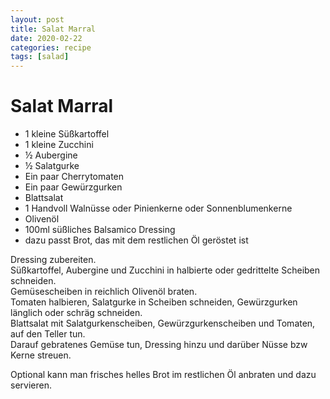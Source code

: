 ```yaml
---
layout: post
title: Salat Marral
date: 2020-02-22
categories: recipe
tags: [salad]
---
```

# Salat Marral

- 1 kleine Süßkartoffel
- 1 kleine Zucchini
- ½ Aubergine
- ½ Salatgurke
- Ein paar Cherrytomaten
- Ein paar Gewürzgurken
- Blattsalat
- 1 Handvoll Walnüsse oder Pinienkerne oder Sonnenblumenkerne
- Olivenöl
- 100ml süßliches Balsamico Dressing
- dazu passt Brot, das mit dem restlichen Öl geröstet ist

Dressing zubereiten.  
Süßkartoffel, Aubergine und Zucchini in halbierte oder gedrittelte Scheiben schneiden.  
Gemüsescheiben in reichlich Olivenöl braten.  
Tomaten halbieren, Salatgurke in Scheiben schneiden, Gewürzgurken länglich oder schräg schneiden.  
Blattsalat mit Salatgurkenscheiben, Gewürzgurkenscheiben und Tomaten, auf den Teller tun.  
Darauf gebratenes Gemüse tun, Dressing hinzu und darüber Nüsse bzw Kerne streuen.  
  
Optional kann man frisches helles Brot im restlichen Öl anbraten und dazu servieren.  
